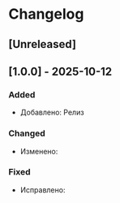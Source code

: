 # Changelog

## [Unreleased]

## [1.0.0] - 2025-10-12

### Added

- Добавлено: Релиз

### Changed

- Изменено: 

### Fixed

- Исправлено:
